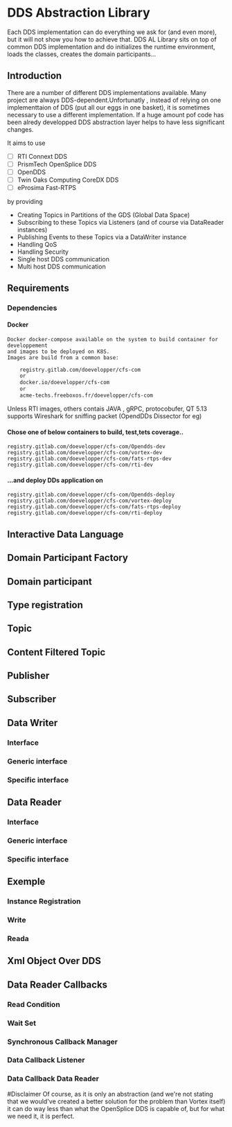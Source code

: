 # DDS Abstraction Library 
Each DDS implementation can do everything we ask for (and even more), but it will not show you how to achieve that. 
DDS AL Library sits on top of common DDS implementation and do initializes the runtime environment, 
loads the classes, creates the domain participants...
## Introduction

There are a number of different DDS implementations available.
Many project are always DDS-dependent.Unfortunatly , instead of relying
on one implementtaion of DDS (put all our eggs in one basket), it is sometimes 
necessary to use a different implementation. If a huge amount pof code has been alredy developped
DDS abstraction layer helps to have less significant changes.

It aims to use
- [ ]  RTI Connext DDS
- [ ]  PrismTech OpenSplice DDS
- [ ]  OpenDDS
- [ ]  Twin Oaks Computing CoreDX DDS
- [ ]  eProsima Fast-RTPS

by providing

- Creating Topics in Partitions of the GDS (Global Data Space)
- Subscribing to these Topics via Listeners (and of course via DataReader instances)
- Publishing Events to these Topics via a DataWriter instance
- Handling QoS
- Handling Security
- Single host DDS communication 
- Multi host DDS communication

## Requirements

### Dependencies

#### Docker
    Docker docker-compose available on the system to build container for developpement 
    and images to be deployed on K8S.
    Images are build from a common base:

```txt
    registry.gitlab.com/doevelopper/cfs-com
    or
    docker.io/doevelopper/cfs-com
    or
    acme-techs.freeboxos.fr/doevelopper/cfs-com
```    
Unless RTI images, others contais JAVA , gRPC, protocobufer, QT 5.13 supports
Wireshark for sniffing packet  (OpendDDs Dissector for eg)

#### Chose one of below containers to build, test,tets coverage..

    registry.gitlab.com/doevelopper/cfs-com/Opendds-dev
    registry.gitlab.com/doevelopper/cfs-com/vortex-dev
    registry.gitlab.com/doevelopper/cfs-com/fats-rtps-dev
    registry.gitlab.com/doevelopper/cfs-com/rti-dev

####  ...and deploy DDs application on 

    registry.gitlab.com/doevelopper/cfs-com/Opendds-deploy
    registry.gitlab.com/doevelopper/cfs-com/vortex-deploy
    registry.gitlab.com/doevelopper/cfs-com/fats-rtps-deploy
    registry.gitlab.com/doevelopper/cfs-com/rti-deploy


## Interactive Data Language


##  Domain Participant Factory


## Domain participant


## Type registration


## Topic


## Content Filtered Topic

## Publisher


## Subscriber

## Data Writer

### Interface

### Generic interface

### Specific interface

## Data Reader

### Interface

### Generic interface

### Specific interface

## Exemple

### Instance Registration

### Write

### Reada

## Xml Object Over DDS

## Data Reader Callbacks

### Read Condition

### Wait Set

### Synchronous Callback Manager

### Data Callback Listener

### Data Callback Data Reader

#Disclaimer
Of course, as it is only an abstraction (and we're not stating that we would've created a better solution 
for the problem than Vortex itself) it can do way less than what the OpenSplice DDS is capable of, 
but for what we need it, it is perfect.
